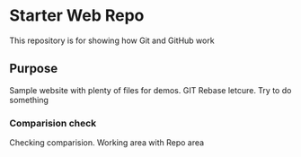 # Starter Web Repo

This repository is for showing how Git and GitHub work

## Purpose

Sample website with plenty of files for demos. GIT Rebase letcure. Try to do something

### Comparision check
Checking comparision. Working area with Repo area
